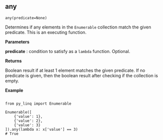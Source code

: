 ## any

`any(predicate=None)`

Determines if any elements in the `Enumerable` collection match the given predicate. This is an executing function.

**Parameters**

__predicate__ : condition to satisfy as a `lambda` function. Optional.

**Returns**

Boolean result if at least 1 element matches the given predicate. If no predicate is given, then the boolean result after checking if the collection is empty.

**Example**

<pre><code>
from py_linq import Enumerable

Enumerable([
    {'value': 1},
    {'value': 2},
    {'value': 3}
]).any(lambda x: x['value'] == 3)
# True
</code></pre>